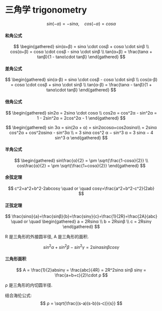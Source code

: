 # 三角学 trigonometry

$$
sin(-α) = -sinα, \quad cos(-α) = cosα
$$

#### 和角公式

$$
\begin{gathered}
sin(α+β) = sinα \cdot cosβ + cosα \cdot sinβ \\
cos(α+β) = cosα \cdot cosβ - sinα \cdot sinβ \\
tan(α+β) = \frac{tanα + tanβ}{1 - tanα\cdot tanβ}
\end{gathered}
$$

#### 差角公式

$$
\begin{gathered}
sin(α-β) = sinα \cdot cosβ - cosα \cdot sinβ \\
cos(α-β) = cosα \cdot cosβ + sinα \cdot sinβ \\
tan(α-β) = \frac{tanα - tanβ}{1 + tanα\cdot tanβ}
\end{gathered}
$$

#### 倍角公式

$$
\begin{gathered}
sin2α = 2sinα \cdot cosα \\
cos2α = cos^2α - sin^2α = 1 - 2sin^2α = 2cos^2α - 1
\end{gathered}
$$

$$
\begin{gathered}
sin 3α = sin(2α + α) = sin2αcosα+cos2αsinα\\
= 2sinα cos^2α + cos^2αsinα - sin^3α  \\
= 3 sinα cos^2 α − sin^3 α = 3 sinα − 4 sin^3 α
\end{gathered}
$$

#### 半角公式

$$
\begin{gathered}
sin\frac{α}{2} = \pm \sqrt{\frac{1-cosα}{2}} \\
cos\frac{α}{2} = \pm \sqrt{\frac{1+cosα}{2}}
\end{gathered}
$$

#### 余弦定理

$$
c^2=a^2+b^2-2abcosγ \quad or \quad cosγ=\frac{a^2+b^2-c^2}{2ab}
$$

#### 正弦定理

$$
\frac{sinα}{a}=\frac{sinβ}{b}=\frac{sinγ}{c}=\frac{1}{2R}=\frac{2A}{abc} \quad or \quad
\begin{gathered}
a = 2Rsinα \\
b = 2Rsinβ \\
c = 2Rsinγ
\end{gathered}
$$

R 是三角形的外接圆半径, A 是三角形的面积.

$$
sin^2 α + sin^2 β − sin^2 γ = 2 sinα sin β cos γ
$$

#### 三角形面积

$$
A = \frac{1}{2}absinγ = \frac{abc}{4R} = 2R^2sinα sinβ sinγ = \frac{a+b+c}{2}\cdot ρ
$$

ρ 是三角形的内切圆半径.

结合海伦公式:
$$ ρ = \sqrt{\frac{(s-a)(s-b)(s-c)}{s}} $$
